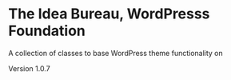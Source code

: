 The Idea Bureau, WordPresss Foundation
======================================

A collection of classes to base WordPress theme functionality on

Version 1.0.7
